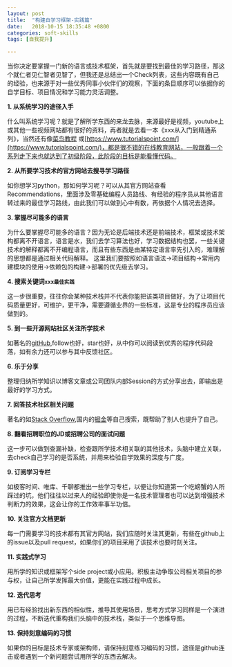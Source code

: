 ```yaml
---
layout: post
title:  "构建自学习框架-实践篇"
date:   2018-10-15 18:35:48 +0800
categories: soft-skills
tags: [自我提升]

---
```

当你决定要掌握一门新的语言或技术框架，首先就是要找到最佳的学习路径，那这个就仁者见仁智者见智了，但我还是总结出一个Check列表，这些内容既有自己的经验，也来源于对一些优秀同事小伙伴们的观察，下面的条目顺序可以依据你的自学目标、项目情况和学习能力灵活调整。

**1. 从系统学习的途径入手**

什么叫系统学习呢？就是了解所学东西的来龙去脉，来源最好是视频，youtube上或其他一些视频网站都有很好的资料，再者就是去看一本《xxx从入门到精通系列》，当然还有像[菜鸟教程](http://www.runoob.com/) 或[https://www.tutorialspoint.com/](https://www.tutorialspoint.com/)，都是很不错的在线教育网站，一般跟着一个系列走下来也就达到了初级阶段，此阶段的目标是能看懂代码。

**2. 从所要学习技术的官方网站去搜寻学习路径**

如你想学习python，那如何学习呢？可以从其官方网站查看Recommendations，里面涉及零基础编程人员路线、有经验的程序员从其他语言转过来的最佳学习路线，由此我们可以做到心中有数，再依据个人情况去选择。

**3. 掌握尽可能多的语言**

为什么要掌握尽可能多的语言？因为无论是后端技术还是前端技术，框架或技术架构都离不开语言，语言是水，我们去学习算法也好，学习数据结构也罢，一些关键技术的解释都离不开编程语言，而且有些东西是由某特定语言率先引入的，难理解的思想都是通过相关代码解释。
这里我们要按照如语言语法->项目结构->常用内建模块的使用->依赖包的构建->部署的优先级去学习。

**4. 搜索关键词`xxx最佳实践`**

这一步很重要，往往你会某种技术栈并不代表你能把该类项目做好，为了让项目代码质量更好，可维护，更干净，需要遵循业界的一些标准，这是专业的程序员应该做到的。

**5. 到一些开源网站社区关注所学技术**

如著名的[gitHub](https://github.com/),follow也好，star也好，从中你可以阅读到优秀的程序代码段落，如有余力还可以参与其中反馈社区。

**6. 乐于分享**

整理归纳所学知识以博客文章或公司团队内部Session的方式分享出去，即输出是最好的学习方式。

**7. 回答技术社区相关问题**

著名的如[Stack Overflow](https://stackoverflow.com/),国内的[掘金](https://juejin.im/)等自己搜索，既帮助了别人也提升了自己。

**8. 翻看招聘职位的JD或招聘公司的面试问题**

这一步可以做到查漏补缺，检查跟所学技术相关联的其他技术，头脑中建立关联，去check自己学习的是否系统，并用来检验自学效果的深度与广度。

**9. 订阅学习专栏**

如极客时间、唯库、千聊都推出一些学习专栏，以便让你知道第一个吃螃蟹的人所踩过的坑，他们往往以过来人的经验即使你是一名技术管理者也可以达到增强技术判断力的效果，这会让你的工作效率事半功倍。

**10. 关注官方文档更新**

每一门需要学习的技术都有其官方网站，我们应随时关注其更新，有些在github上的issue以及pull request，如果你们的项目采用了该技术也要时刻关注。

**11. 实践式学习**

用所学的知识或框架写个side project或小应用。积极主动争取公司相关项目的参与权，让自己所学发挥最大价值，更能在实践过程中成长。

**12. 迭代思考**

用已有经验找出新东西的相似性，推导其使用场景，思考方式学习同样是一个演进的过程，不断迭代重构我们头脑中的技术栈，类似于一个思维导图。

**13. 保持刻意编码的习惯**

如果你的目标是技术专家或架构师，请保持刻意练习编码的习惯，途径是github连击或者遇到一个新问题尝试用所学的东西去解决。


